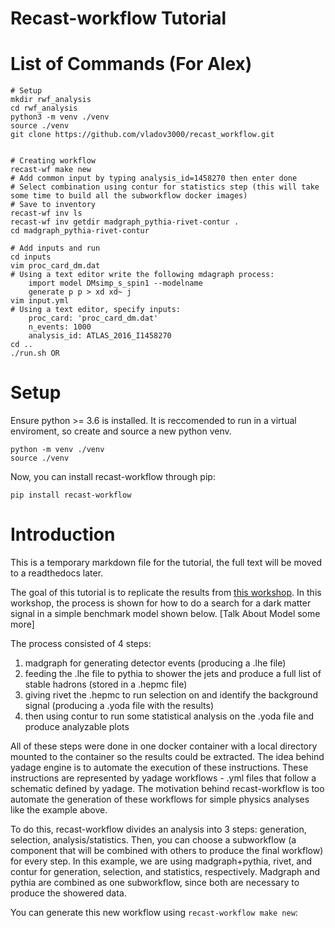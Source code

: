 # Recast-workflow Tutorial

# List of Commands (For Alex)

    # Setup
    mkdir rwf_analysis
    cd rwf_analysis
    python3 -m venv ./venv
    source ./venv
    git clone https://github.com/vladov3000/recast_workflow.git
    
    
    # Creating workflow
    recast-wf make new
    # Add common input by typing analysis_id=1458270 then enter done
    # Select combination using contur for statistics step (this will take some time to build all the subworkflow docker images)
    # Save to inventory
    recast-wf inv ls
    recast-wf inv getdir madgraph_pythia-rivet-contur .
    cd madgraph_pythia-rivet-contur
    
    # Add inputs and run
    cd inputs
    vim proc_card_dm.dat 
    # Using a text editor write the following mdagraph process:
        import model DMsimp_s_spin1 --modelname
        generate p p > xd xd~ j
    vim input.yml
    # Using a text editor, specify inputs:
        proc_card: 'proc_card_dm.dat'
        n_events: 1000
        analysis_id: ATLAS_2016_I1458270
    cd ..
    ./run.sh OR 
    

# Setup
Ensure python >= 3.6 is installed. It is reccomended to run in a virtual enviroment, so create and source a new python venv.

    python -m venv ./venv
    source ./venv

Now, you can install recast-workflow through pip:

    pip install recast-workflow

# Introduction

This is a temporary markdown file for the tutorial, the full text will be moved to a readthedocs later.

The goal of this tutorial is to replicate the results from [this workshop](https://smeehan12.github.io/2019-08-12-dmatlhc-tutorial/index.html). In this workshop, the process is shown for how to do a search for a dark matter signal in a simple benchmark model shown below. [Talk About Model some more] 

The process consisted of 4 steps:
  1. madgraph for generating detector events (producing a .lhe file)
  2. feeding the .lhe file to pythia to shower the jets and produce a full list of stable hadrons (stored in a .hepmc file)
  3. giving rivet the .hepmc to run selection on and identify the background signal (producing a .yoda file with the results)
  4. then using contur to run some statistical analysis on the .yoda file and produce analyzable plots
 
 All of these steps were done in one docker container with a local directory mounted to the container so the results could be extracted. The idea behind yadage engine is to automate the execution of these instructions. These instructions are represented by yadage workflows - .yml files that follow a schematic defined by yadage. The motivation behind recast-workflow is too automate the generation of these workflows for simple physics analyses like the example above.
 
 To do this, recast-workflow divides an analysis into 3 steps: generation, selection, analysis/statistics. Then, you can choose a subworkflow (a component that will be combined with others to produce the final workflow) for every step. In this example, we are using madgraph+pythia, rivet, and contur for generation, selection, and statistics, respectively. Madgraph and pythia are combined as one subworkflow, since both are necessary to produce the showered data. 
 
 You can generate this new workflow using `recast-workflow make new`:
